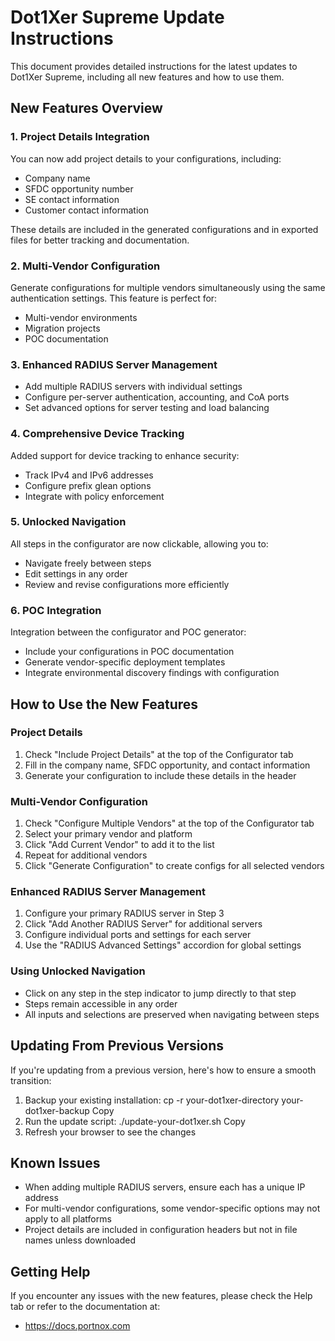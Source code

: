 # Dot1Xer Supreme Update Instructions

This document provides detailed instructions for the latest updates to Dot1Xer Supreme, including all new features and how to use them.

## New Features Overview

### 1. Project Details Integration

You can now add project details to your configurations, including:
- Company name
- SFDC opportunity number
- SE contact information
- Customer contact information

These details are included in the generated configurations and in exported files for better tracking and documentation.

### 2. Multi-Vendor Configuration

Generate configurations for multiple vendors simultaneously using the same authentication settings. This feature is perfect for:
- Multi-vendor environments
- Migration projects
- POC documentation

### 3. Enhanced RADIUS Server Management

- Add multiple RADIUS servers with individual settings
- Configure per-server authentication, accounting, and CoA ports
- Set advanced options for server testing and load balancing

### 4. Comprehensive Device Tracking

Added support for device tracking to enhance security:
- Track IPv4 and IPv6 addresses
- Configure prefix glean options
- Integrate with policy enforcement

### 5. Unlocked Navigation

All steps in the configurator are now clickable, allowing you to:
- Navigate freely between steps
- Edit settings in any order
- Review and revise configurations more efficiently

### 6. POC Integration

Integration between the configurator and POC generator:
- Include your configurations in POC documentation
- Generate vendor-specific deployment templates
- Integrate environmental discovery findings with configuration

## How to Use the New Features

### Project Details

1. Check "Include Project Details" at the top of the Configurator tab
2. Fill in the company name, SFDC opportunity, and contact information
3. Generate your configuration to include these details in the header

### Multi-Vendor Configuration

1. Check "Configure Multiple Vendors" at the top of the Configurator tab
2. Select your primary vendor and platform
3. Click "Add Current Vendor" to add it to the list
4. Repeat for additional vendors
5. Click "Generate Configuration" to create configs for all selected vendors

### Enhanced RADIUS Server Management

1. Configure your primary RADIUS server in Step 3
2. Click "Add Another RADIUS Server" for additional servers
3. Configure individual ports and settings for each server
4. Use the "RADIUS Advanced Settings" accordion for global settings

### Using Unlocked Navigation

- Click on any step in the step indicator to jump directly to that step
- Steps remain accessible in any order
- All inputs and selections are preserved when navigating between steps

## Updating From Previous Versions

If you're updating from a previous version, here's how to ensure a smooth transition:

1. Backup your existing installation:
cp -r your-dot1xer-directory your-dot1xer-backup
Copy
2. Run the update script:
./update-your-dot1xer.sh
Copy
3. Refresh your browser to see the changes

## Known Issues

- When adding multiple RADIUS servers, ensure each has a unique IP address
- For multi-vendor configurations, some vendor-specific options may not apply to all platforms
- Project details are included in configuration headers but not in file names unless downloaded

## Getting Help

If you encounter any issues with the new features, please check the Help tab or refer to the documentation at:
- https://docs.portnox.com
